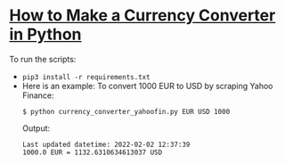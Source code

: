 # [How to Make a Currency Converter in Python]()
To run the scripts:
- `pip3 install -r requirements.txt`
- Here is an example: To convert 1000 EUR to USD by scraping Yahoo Finance:
    ```
    $ python currency_converter_yahoofin.py EUR USD 1000
    ```
    Output:
    ```
    Last updated datetime: 2022-02-02 12:37:39
    1000.0 EUR = 1132.6310634613037 USD
    ```